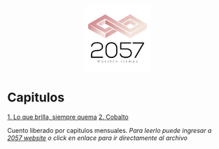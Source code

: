 <p align="center"><img src="https://raw.githubusercontent.com/Warkanlock/2057/master/docs/default.png" height="30%" width="30%" /></p>

# Capitulos

[1. Lo que brilla, siempre quema](https://github.com/Warkanlock/2057/blob/master/capitulo-1.md)
[2. Cobalto](https://github.com/Warkanlock/2057/blob/master/capitulo-2.md)

Cuento liberado por capitulos mensuales.
_*Para leerlo puede ingresar a [2057 website](https://warkanlock.github.io/2057/) o click en enlace para ir directamente al archivo*_
